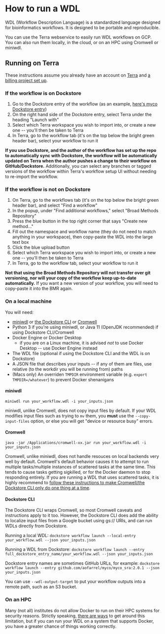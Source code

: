 # How to run a WDL
WDL (Workflow Description Language) is a standardized language designed for bioinformatics workflows. It is designed to be portable and reproducible.

You can use the Terra webservice to easily run WDL workflows on GCP. You can also run them locally, in the cloud, or on an HPC using Cromwell or miniwdl.

## Running on Terra
These instructions assume you already have an account on [Terra](https://terra.bio/) and [a billing project set up](https://support.terra.bio/hc/en-us/articles/360026182251-How-to-set-up-billing-in-Terra).

### If the workflow is on Dockstore
1. Go to the Dockstore entry of the workflow (as an example, [here's myco Dockstore entry](https://dockstore.org/workflows/github.com/aofarrel/myco/myco:main?tab=info))
2. On the right hand side of the Dockstore entry, select Terra under the heading "Launch with"
3. Select which Terra workspace you wish to import into, or create a new one -- you'll then be taken to Terra
4. In Terra, go to the workflow tab (it's on the top below the bright green header bar), select your workflow to run it

**If you use Dockstore, and the author of the workflow has set up the repo to automatically sync with Dockstore, the workflow will be automatically updated on Terra when the author pushes a change to their workflow on GitHub/Dockstore.** Additionally, you can select any branches or tagged versions of the workflow within Terra's workflow setup UI without needing to re-import the workflow.

### If the workflow is not on Dockstore
1. On Terra, go to the workflows tab (it's on the top below the bright green header bar), and select "Find a workflow"
2. In the popup, under "Find additional workflows," select "Broad Methods Repository"
3. Press the blue button in the top right corner that says "Create new method..." 
4. Fill out the namespace and workflow name (they do not need to match anything in your workspace), then copy-paste the WDL into the large text box
5. Click the blue upload button
6. Select which Terra workspace you wish to import into, or create a new one -- you'll then be taken to Terra
7. In Terra, go to the workflow tab, select your workflow to run it

**Not that using the Broad Methods Repository will not transfer over git versioning, nor will your copy of the workflow keep up-to-date automatically.** If you want a new version of your workflow, you will need to copy-paste it into the BMR again.

### On a local machine
You will need:
* [miniwdl](https://github.com/chanzuckerberg/miniwdl) or [the Dockstore CLI](https://dockstore.org/quick-start) or [Cromwell](https://github.com/broadinstitute/cromwell)
* Python 3 if you're using miniwdl, or Java 11 (OpenJDK recommended) if using Dockstore CLI/Cromwell
* Docker Engine or Docker Desktop
  * if you are on a Linux machine, it is advised *not* to use Docker Desktop -- use Docker Engine instead
* The WDL file (optional if using the Dockstore CLI and the WDL is on Dockstore)
* A JSON file that describes your inputs -- if any of them are files, use relative (to the workdir you will be running from) paths
* (Macs only) An overriden `TMPDIR` environment variable (e.g. `export TMPDIR=/whatever`) to prevent Docker shenanigans

#### miniwdl
`miniwdl run your_workflow.wdl -i your_inputs.json`

miniwdl, unlike Cromwell, does not copy input files by default. If your WDL modifies input files such as trying to `mv` them, you **must** use the `--copy-input-files` option, or else you will get "device or resource busy" errors.

#### Cromwell
`java -jar /Applications/cromwell-xx.jar run your_workflow.wdl -i your_inputs.json`

Cromwell, unlike miniwdl, does not handle resouces on local backends very well by default. Cromwell's default behavior causes it to attempt to run multiple tasks/multiple instances of scattered tasks at the same time. This tends to cause tasks getting sigkilled, or for the Docker daemon to stop responding entirely. If you are running a WDL that uses scattered tasks, it is highly recommend to [follow these instructions to make Cromwell/the Dockstore CLI only do one thing at a time](https://docs.dockstore.org/en/stable/advanced-topics/dockstore-cli/local-cromwell-config.html?highlight=cromwell).

#### Dockstore CLI
The Dockstore CLI wraps Cromwell, so most Cromwell caveats and instructions apply to it too. However, the Dockstore CLI does add the ability to localize input files from a Google bucket using gs:// URIs, and can run WDLs directly from Dockstore.

Running a local WDL:
`dockstore workflow launch --local-entry your_workflow.wdl --json your_inputs.json`

Running a WDL from Dockstore:
`dockstore workflow launch --entry full_dockstore_entry_name/your_workflow.wdl --json your_inputs.json`

Dockstore entry names are sometimes GitHub URLs, for example:
`dockstore workflow launch --entry github.com/aofarrel/myco/myco_sra:2.0.1 --json your_inputs.json`

You can use `--wdl-output-target` to put your workflow outputs into a remote path, such as an S3 bucket.

### On an HPC
Many (not all) institutes do not allow Docker to run on their HPC systems for security reasons. Strictly speaking, [there are ways](https://docs.dockstore.org/en/stable/advanced-topics/docker-alternatives.html) to get around this limitation, but if you can run your WDL on a system that supports Docker, you have a greater chance of things working correctly.
